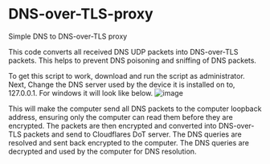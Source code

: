 # DNS-over-TLS-proxy
Simple DNS to DNS-over-TLS proxy

This code converts all received DNS UDP packets into DNS-over-TLS packets. This helps to prevent DNS poisoning and sniffing of DNS packets.

To get this script to work, download and run the script as administrator. Next, Change the DNS server used by the device it is installed on to, 127.0.0.1. For windows it will look like below.
![image](https://github.com/Cadenazar/DNS-over-TLS-proxy/assets/88576308/9972e81b-e120-45e0-8d27-df3b3f4884e8)

This will make the computer send all DNS packets to the computer loopback address, ensuring only the computer can read them before they are encrypted. The packets are then encrypted and converted into DNS-over-TLS packets and send to Cloudflares DoT server. The DNS queries are resolved and sent back encrypted to the computer. The DNS queries are decrypted and used by the computer for DNS resolution.
